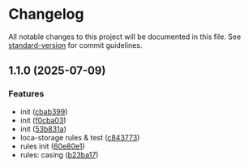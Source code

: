 # Changelog

All notable changes to this project will be documented in this file. See [standard-version](https://github.com/conventional-changelog/standard-version) for commit guidelines.

## 1.1.0 (2025-07-09)


### Features

* init ([cbab399](https://github.com/momei-LJM/my-eslint-rules/commit/cbab399465aafa819ad21dcfdd5872ae4ace0451))
* init ([f0cba03](https://github.com/momei-LJM/my-eslint-rules/commit/f0cba03290d7aa9cc4b63f15c84a6341b689b121))
* init ([53b831a](https://github.com/momei-LJM/my-eslint-rules/commit/53b831acf7157c84034eddf7dba1e964a889d84f))
* loca-storage rules & test ([c843773](https://github.com/momei-LJM/my-eslint-rules/commit/c843773514ac18a5fbf55ee92e66973472d358da))
* rules init ([60e80e1](https://github.com/momei-LJM/my-eslint-rules/commit/60e80e1b72048709c3463ec4f794b27ddce294ee))
* rules: casing ([b23ba17](https://github.com/momei-LJM/my-eslint-rules/commit/b23ba17b1c7ee716194a0492723de1f77a05b82e))
